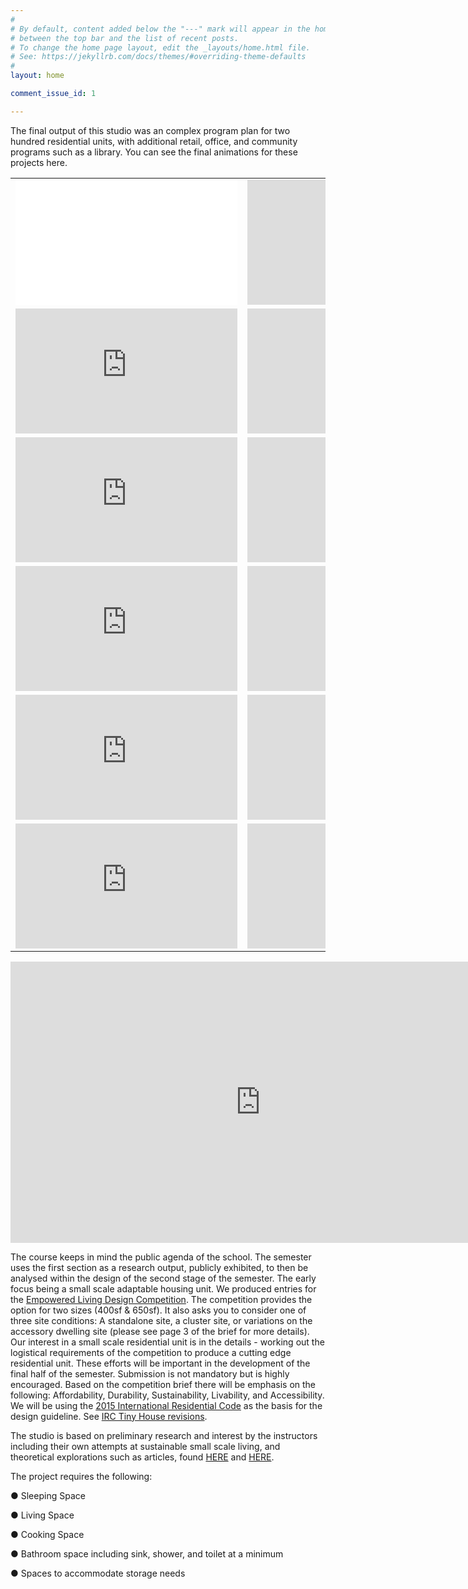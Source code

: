 ```yaml
---
#
# By default, content added below the "---" mark will appear in the home page
# between the top bar and the list of recent posts.
# To change the home page layout, edit the _layouts/home.html file.
# See: https://jekyllrb.com/docs/themes/#overriding-theme-defaults
#
layout: home

comment_issue_id: 1

---
```


The final output of this studio was an complex program plan for two hundred residential units, with additional retail, office, and community programs such as a library. You can see the final animations for these projects here.

<table style="width:100%; border-collapse: collapse; border: none;">
  <tr style="border: none;">
    <td style="border: none;"><iframe width="355" height="200" src="//player.bilibili.com/player.html?aid=379641429&bvid=BV1FZ4y197Lr&cid=455978265&page=1" scrolling="no" border="0" frameborder="no" framespacing="0" allowfullscreen="true"> </iframe></td>
    <td style="border: none;"><iframe width="355" height="200" src="https://www.youtube.com/embed/EobpgvE9aEU" title="YouTube video player" frameborder="0" allow="accelerometer; autoplay; clipboard-write; encrypted-media; gyroscope; picture-in-picture" allowfullscreen></iframe></td>
  </tr>
  <tr style="border: none;">
    <td style="border: none;"><iframe width="355" height="200" src="https://www.youtube.com/embed/sTHrN0P9ddU" title="YouTube video player" frameborder="0" allow="accelerometer; autoplay; clipboard-write; encrypted-media; gyroscope; picture-in-picture" allowfullscreen></iframe></td>
    <td style="border: none;"><iframe width="355" height="200" src="https://www.youtube.com/embed/rNctWEErSFg" title="YouTube video player" frameborder="0" allow="accelerometer; autoplay; clipboard-write; encrypted-media; gyroscope; picture-in-picture" allowfullscreen></iframe></td>
  </tr>
    <tr style="border: none;">
    <td style="border: none;"><iframe width="355" height="200" src="https://www.youtube.com/embed/3uh5hzhQdP8" title="YouTube video player" frameborder="0" allow="accelerometer; autoplay; clipboard-write; encrypted-media; gyroscope; picture-in-picture" allowfullscreen></iframe></td>
    <td style="border: none;"><iframe width="355" height="200"  src="https://www.youtube.com/embed/fU_4zydIMtw" title="YouTube video player" frameborder="0" allow="accelerometer; autoplay; clipboard-write; encrypted-media; gyroscope; picture-in-picture" allowfullscreen></iframe></td>
  </tr>
   <tr style="border: none;">
    <td style="border: none;"><iframe width="355" height="200" src="https://www.youtube.com/embed/YPM7JRtIgoA" title="YouTube video player" frameborder="0" allow="accelerometer; autoplay; clipboard-write; encrypted-media; gyroscope; picture-in-picture" allowfullscreen></iframe></td>
     <td style="border: none;"><iframe width="355" height="200" src="https://www.youtube.com/embed/oTt1CNN-vjw" title="YouTube video player" frameborder="0" allow="accelerometer; autoplay; clipboard-write; encrypted-media; gyroscope; picture-in-picture" allowfullscreen></iframe></td>
   </tr>
  <tr style="border: none;">
    <td style="border: none;"><iframe width="355" height="200" src="https://www.youtube.com/embed/jogpEO3951s" title="YouTube video player" frameborder="0" allow="accelerometer; autoplay; clipboard-write; encrypted-media; gyroscope; picture-in-picture" allowfullscreen></iframe></td>
    <td style="border: none;"><iframe width="355" height="200" src="https://www.youtube.com/embed/rNctWEErSFg" title="YouTube video player" frameborder="0" allow="accelerometer; autoplay; clipboard-write; encrypted-media; gyroscope; picture-in-picture" allowfullscreen></iframe></td>
   </tr>
  <tr style="border: none;">
    <td style="border: none;"><iframe width="355" height="200" src="https://www.youtube.com/embed/qqAOqxUp6AM" title="YouTube video player" frameborder="0" allow="accelerometer; autoplay; clipboard-write; encrypted-media; gyroscope; picture-in-picture" allowfullscreen></iframe></td>
    <td style="border: none;"><iframe width="355" height="200"  src="https://www.youtube.com/embed/BllM34FkrL4" title="YouTube video player" frameborder="0" allow="accelerometer; autoplay; clipboard-write; encrypted-media; gyroscope; picture-in-picture" allowfullscreen></iframe></td>
     </tr>
  </table>

<iframe width="800" height="450" src="https://www.youtube.com/embed/QIHisIykzC8" title="YouTube video player" frameborder="0" allow="accelerometer; autoplay; clipboard-write; encrypted-media; gyroscope; picture-in-picture" allowfullscreen></iframe>

The course keeps in mind the public agenda of the school. The semester uses the first section as a research output, publicly exhibited, to then be analysed within the design of the second stage of the semester. The early focus being a small scale adaptable housing unit. We produced entries for the [Empowered Living Design Competition](https://aiautah.submittable.com/submit/080ccac9-449e-4105-b45a-22a543a2ee2b/empowered-living-design-competition-registration). The competition provides the option for two sizes (400sf & 650sf). It also asks you to consider one of three site conditions: A standalone site, a cluster site, or variations on the accessory dwelling site (please see page 3 of the brief for more details). Our interest in a small scale residential unit is in the details - working out the logistical requirements of the competition to produce a cutting edge residential unit. These efforts will be important in the development of the final half of the semester. Submission is not mandatory but is highly encouraged. Based on the competition brief there will be emphasis on the following: Affordability, Durability, Sustainability, Livability, and Accessibility. We will be using the [2015 International Residential Code](https://up.codes/viewer/utah/irc-2015) as the basis for the design guideline. See [IRC Tiny House revisions](https://up.codes/viewer/utah/irc-2015/chapter/new_Q/tiny-houses#new_Q).

The studio is based on preliminary research and interest by the instructors including their own attempts at sustainable small scale living, and theoretical explorations such as articles, found [HERE](https://favelissues.com/2020/10/16/guerilla-suburbanism-in-the-age-of-covid-19/) and [HERE](/assets/GuerillaSuburban.pdf).

The project requires the following:

● Sleeping Space

● Living Space

● Cooking Space

● Bathroom space including sink, shower, and toilet at a minimum

● Spaces to accommodate storage needs




[comment]: <> (please refer to _includes/projects_.html and _incluedes/about_.html to add your project and personal photo)
